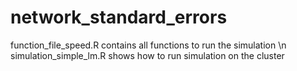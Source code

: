 # network_standard_errors
function_file_speed.R contains all functions to run the simulation \n
simulation_simple_lm.R shows how to run simulation on the cluster
